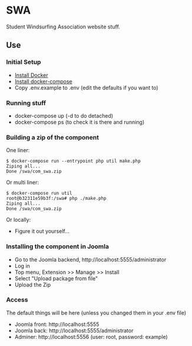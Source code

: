 SWA
==================

Student Windsurfing Association website stuff.

## Use

### Initial Setup

 * [Install Docker](https://docs.docker.com/install/)
 * [Install docker-compose](https://docs.docker.com/compose/install/)
 * Copy .env.example to .env (edit the defaults if you want to)

### Running stuff

* docker-compose up (-d to do detached)
* docker-compose ps (to check it is there and running)

### Building a zip of the component

One liner:
```
$ docker-compose run --entrypoint php util make.php
Ziping all...
Done /swa/com_swa.zip
```

Or multi liner:

```
$ docker-compose run util
root@b32311e59b3f:/swa# php ./make.php
Ziping all...
Done /swa/com_swa.zip
```

Or locally:
* Figure it out yourself...

### Installing the component in Joomla

* Go to the Joomla backend, http://localhost:5555/administrator
* Log in
* Top menu, Extension >> Manage >> Install
* Select "Upload package from file"
* Upload the Zip

### Access

The default things will be here (unless you changed them in your .env file)

* Joomla front: http://localhost:5555
* Joomla back: http://localhost:5555/administrator
* Adminer: http://localhost:5556 (user: root, password: example)
